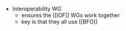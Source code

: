  - Interoperability WG
	 - ensures the [[IOF]] WGs work together
	 - key is that they all use [[BFO]]